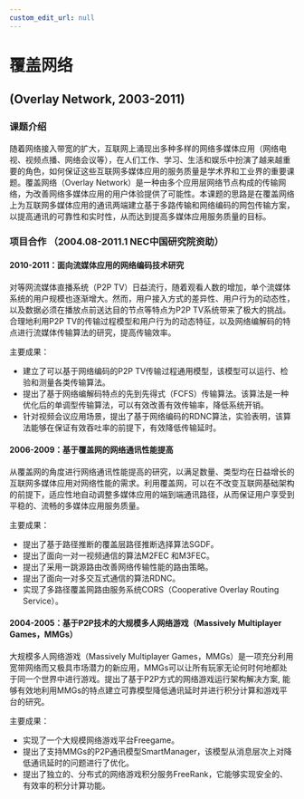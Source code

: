 ```yaml
---
custom_edit_url: null
---
```


# 覆盖网络
## (Overlay Network, 2003-2011)

### 课题介绍

随着网络接入带宽的扩大，互联网上涌现出多种多样的网络多媒体应用（网络电视、视频点播、网络会议等），在人们工作、学习、生活和娱乐中扮演了越来越重要的角色，如何保证这些互联网多媒体应用的服务质量是学术界和工业界的重要课题。覆盖网络（Overlay Network）是一种由多个应用层网络节点构成的传输网络，为改善网络多媒体应用的用户体验提供了可能性。本课题的思路是在覆盖网络上为互联网多媒体应用的通讯两端建立基于多路传输和网络编码的网包传输方案，以提高通讯的可靠性和实时性，从而达到提高多媒体应用服务质量的目标。

### 项目合作 （2004.08-2011.1 NEC中国研究院资助）

#### 2010-2011：面向流媒体应用的网络编码技术研究

对等网流媒体直播系统（P2P TV）日益流行，随着观看人数的增加，单个流媒体系统的用户规模也逐渐增大。然而，用户接入方式的差异性、用户行为的动态性，以及数据必须在播放点前送达目的节点等特点为P2P TV系统带来了极大的挑战。合理地利用P2P TV的传输过程模型和用户行为的动态特征，以及网络编解码的特点进行流媒体传输算法的研究，提高传输效率。

主要成果：

* 建立了可以基于网络编码的P2P TV传输过程通用模型，该模型可以运行、检验和测量各类传输算法。
* 提出了基于网络编解码特点的先到先得式（FCFS）传输算法。该算法是一种优化后的单调型传输算法，可以有效改善有效传输率，降低系统开销。
* 针对视频会议应用场景，提出了基于网络编码的RDNC算法，实验表明，该算法能够在保证有效吞吐率的前提下，有效降低传输延时。

#### 2006-2009：基于覆盖网的网络通讯性能提高

从覆盖网的角度进行网络通讯性能提高的研究，以满足数量、类型均在日益增长的互联网多媒体应用对网络性能的需求。利用覆盖网，可以在不改变互联网基础架构的前提下，适应性地自动调整多媒体应用的端到端通讯路径，从而保证用户享受到平稳的、流畅的多媒体应用服务质量。

主要成果：

* 提出了基于路径推断的覆盖层路径推断选择算法SGDF。
* 提出了面向一对一视频通信的算法M2FEC 和M3FEC。
* 提出了采用一跳源路由改善网络传输性能的路由策略。
* 提出了面向一对多交互式通信的算法RDNC。
* 实现了多路径覆盖网路由服务系统CORS（Cooperative Overlay Routing Service）。

#### 2004-2005：基于P2P技术的大规模多人网络游戏（Massively Multiplayer Games，MMGs）

大规模多人网络游戏（Massively Multiplayer Games，MMGs）是一项充分利用宽带网络而又极具市场潜力的新应用，MMGs可以让所有玩家无论何时何地都处于同一个世界中进行游戏。提出了基于P2P方式的网络游戏运行架构解决方案, 能够有效地利用MMGs的特点建立可靠模型降低通讯延时并进行积分计算和游戏平台的研究。

主要成果：

* 实现了一个大规模网络游戏平台Freegame。
* 提出了支持MMGs的P2P通讯模型SmartManager，该模型从消息层次上对降低通讯延时的问题进行了优化。
* 提出了独立的、分布式的网络游戏积分服务FreeRank，它能够实现安全的、有效率的积分计算功能。

